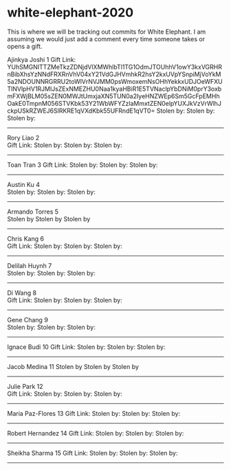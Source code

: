 # white-elephant-2020

This is where we will be tracking out commits for White Elephant. I am assuming we would just add a comment every time someone takes or opens a gift. 
 	
Ajinkya Joshi	1 
Gift Link: YUhSMGNITTZMeTkzZDNjdVlXMWhlbTl1TG1OdmJTOUhhV1owY3kxVGRHRnBibXhsYzNNdFRXRnVhV04xY21VdGJHVmhkR2hsY2kxUVpYSnpiMjVoYkM5a2NDOUNNRGRRU2toWlVrNVJMM0psWmoxemNsOHhYekkxUDJOeWFXUTlNVlpHV1RJMlJsZExNMEZHU0Naa1kyaHBiR1E5TVNaclpYbDNiM0prY3oxbmFXWjBLM05sZEN0MWJtUmxjaXN5TUN0a2IyeHNZWEp6Sm5GcFpEMHhOakE0TmpnM056STVKbk53Y21WbWFYZzlaMmxtZEN0elpYUXJkVzVrWlhJckpUSkRZWEJ6SlRKRE1qVXdKbk55UFRndE1qVT0=
Stolen by: 
Stolen by:
Stolen by: 
______________
Rory Liao	2	
Gift Link:
Stolen by: 
Stolen by:
Stolen by:
______________
Toan Tran	3
Gift Link:
Stolen by: 
Stolen by:
Stolen by:
______________
Austin Ku	4	
Stolen by: 
Stolen by:
Stolen by:
_____________
Armando Torres	5	
Stolen by 
Stolen by
Stolen by
______________
Chris Kang	6	
Gift Link:
Stolen by: 
Stolen by:
Stolen by:
______________
Delilah Huynh	7	
Stolen by: 
Stolen by:
Stolen by:
______________
Di Wang	8	
Gift Link:
Stolen by: 
Stolen by:
Stolen by:
______________
Gene Chang	9	
Stolen by: 
Stolen by:
Stolen by:
______________
Ignace Budi	10
Gift Link:
Stolen by: 
Stolen by:
Stolen by:
______________
Jacob Medina	11
Stolen by 
Stolen by
Stolen by
______________
Julie Park	12	
Gift Link:
Stolen by: 
Stolen by:
Stolen by:
______________
Maria Paz-Flores	13
Gift Link:
Stolen by: 
Stolen by:
Stolen by:
______________
Robert Hernandez	14
Gift Link:
Stolen by: 
Stolen by:
Stolen by:
______________
Sheikha Sharma	15
Gift Link:
Stolen by: 
Stolen by:
Stolen by:
______________
